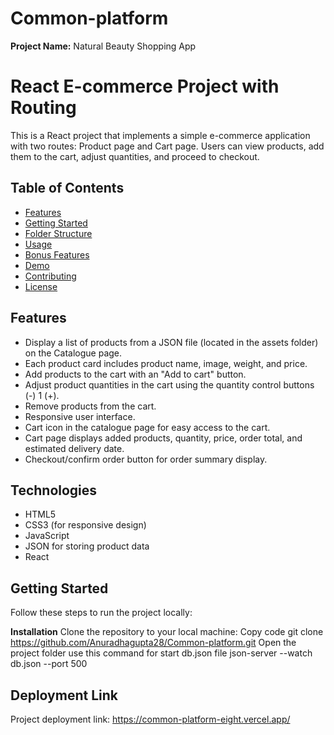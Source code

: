 # Common-platform
**Project Name:** 
Natural Beauty Shopping App

# React E-commerce Project with Routing

This is a React project that implements a simple e-commerce application with two routes: Product page and Cart page. Users can view products, add them to the cart, adjust quantities, and proceed to checkout.

## Table of Contents

- [Features](#features)
- [Getting Started](#getting-started)
- [Folder Structure](#folder-structure)
- [Usage](#usage)
- [Bonus Features](#bonus-features)
- [Demo](#demo)
- [Contributing](#contributing)
- [License](#license)

## Features

- Display a list of products from a JSON file (located in the assets folder) on the Catalogue page.
- Each product card includes product name, image, weight, and price.
- Add products to the cart with an "Add to cart" button.
- Adjust product quantities in the cart using the quantity control buttons (-) 1 (+).
- Remove products from the cart.
- Responsive user interface.
- Cart icon in the catalogue page for easy access to the cart.
- Cart page displays added products, quantity, price, order total, and estimated delivery date.
- Checkout/confirm order button for order summary display.

## Technologies
- HTML5
- CSS3 (for responsive design)
- JavaScript
- JSON for storing product data
- React

## Getting Started

Follow these steps to run the project locally:


**Installation**
Clone the repository to your local machine:
Copy code
git clone https://github.com/Anuradhagupta28/Common-platform.git
Open the project folder
use this command for start db.json file json-server --watch db.json --port 500

## Deployment Link
Project deployment link: https://common-platform-eight.vercel.app/



